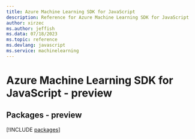 ```yaml
---
title: Azure Machine Learning SDK for JavaScript
description: Reference for Azure Machine Learning SDK for JavaScript
author: xirzec
ms.author: jeffish
ms.data: 07/18/2023
ms.topic: reference
ms.devlang: javascript
ms.service: machinelearning
---
```

# Azure Machine Learning SDK for JavaScript - preview
## Packages - preview
[!INCLUDE [packages](machine-learning-index.md)]